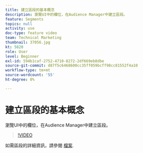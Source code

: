 ```yaml
---
title: 建立區段的基本概念
description: 瀏覽UI中的欄位，在Audience Manager中建立區段。
feature: Segments
topics: null
activity: use
doc-type: feature video
team: Technical Marketing
thumbnail: 37056.jpg
kt: 5820
role: User
level: Beginner
exl-id: 594b1caf-2752-4710-8272-2df669eb8dbe
source-git-commit: d87f5c6468600cc35ff059bcff98cc81552f4a10
workflow-type: tm+mt
source-wordcount: '55'
ht-degree: 0%

---
```


# 建立區段的基本概念

瀏覽UI中的欄位，在Audience Manager中建立區段。

>[!VIDEO](https://video.tv.adobe.com/v/37056/?quality=12&learn=on)

如需區段的詳細資訊，請參閱 [檔案](https://experienceleague.adobe.com/docs/audience-manager/user-guide/features/segments/segments-purpose.html).
